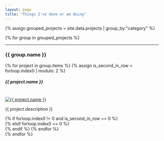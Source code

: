 ```yaml
---
layout: page
title: "Things I've done or am doing"
---
```


{% assign grouped_projects = site.data.projects | group_by:"category" %}

{% for group in grouped_projects %}
<hr/>
<h3>{{ group.name }}</h3>
<div class="project-row">
{% for project in group.items %}
{% assign is_second_in_row = forloop.index0 | modulo: 2 %}
<div class="project-column">
    <h5>{{ project.name }}</h5>
    <br/>
    <a href="{{ project.link }}"><img class="project-image" src="{{ project.image }}" alt="{{ project.name }}"></a>    
    <p class="project-description">{{ project.description }}</p>
</div>
{% if forloop.index0 != 0 and is_second_in_row == 0 %}
</div>
<div class="project-row">
{% elsif forloop.index0 == 0 %}
</div>
<div class="project-row">
{% endif %}
{% endfor %}
</div>
{% endfor %}
